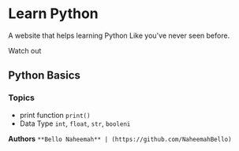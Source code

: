 # Learn Python
A website that helps learning Python Like you've never seen before.

Watch out

## Python Basics
### Topics
* print function `print()`
* Data Type `int`, `float`, `str`, `booleni`

**Authors**
``` **Bello Naheemah** | (https://github.com/NaheemahBello) ```
